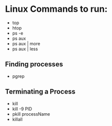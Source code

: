 # Linux Commands to run:

- top
- htop
- ps -e
- ps aux
- ps aux | more
- ps aux | less

## Finding processes

- pgrep <process-name>

## Terminating a Process

- kill
- kill -9 PID
- pkill processName
- killall

